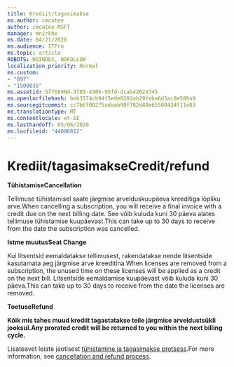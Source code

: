```yaml
---
title: Krediit/tagasimakse
ms.author: cmcatee
author: cmcatee-MSFT
manager: mnirkhe
ms.date: 04/21/2020
ms.audience: ITPro
ms.topic: article
ROBOTS: NOINDEX, NOFOLLOW
localization_priority: Normal
ms.custom:
- "897"
- "1500035"
ms.assetid: 5f76890d-3f85-430b-95fd-dcab42624745
ms.openlocfilehash: beb3574cb94f5ede8282ab29feba6d3ac0e589a9
ms.sourcegitcommit: cc7b6f00275adaab90f702d48e65500434f11e83
ms.translationtype: MT
ms.contentlocale: et-EE
ms.lasthandoff: 05/06/2020
ms.locfileid: "44086812"
---
```

# <a name="creditrefund"></a><span data-ttu-id="1af15-102">Krediit/tagasimakse</span><span class="sxs-lookup"><span data-stu-id="1af15-102">Credit/refund</span></span>

<span data-ttu-id="1af15-103">**Tühistamise**</span><span class="sxs-lookup"><span data-stu-id="1af15-103">**Cancellation**</span></span>
  
<span data-ttu-id="1af15-104">Tellimuse tühistamisel saate järgmise arvelduskuupäeva kreeditiga lõpliku arve.</span><span class="sxs-lookup"><span data-stu-id="1af15-104">When cancelling a subscription, you will receive a final invoice with a credit due on the next billing date.</span></span> <span data-ttu-id="1af15-105">See võib kuluda kuni 30 päeva alates tellimuse tühistamise kuupäevast.</span><span class="sxs-lookup"><span data-stu-id="1af15-105">This can take up to 30 days to receive from the date the subscription was cancelled.</span></span>
  
<span data-ttu-id="1af15-106">**Istme muutus**</span><span class="sxs-lookup"><span data-stu-id="1af15-106">**Seat Change**</span></span>
  
<span data-ttu-id="1af15-107">Kui litsentsid eemaldatakse tellimusest, rakendatakse nende litsentside kasutamata aeg järgmise arve kreeditina.</span><span class="sxs-lookup"><span data-stu-id="1af15-107">When licenses are removed from a subscription, the unused time on these licenses will be applied as a credit on the next bill.</span></span> <span data-ttu-id="1af15-108">Litsentside eemaldamise kuupäevast võib kuluda kuni 30 päeva.</span><span class="sxs-lookup"><span data-stu-id="1af15-108">This can take up to 30 days to receive from the date the licenses are removed.</span></span>

<span data-ttu-id="1af15-109">**Toetuse**</span><span class="sxs-lookup"><span data-stu-id="1af15-109">**Refund**</span></span>

<span data-ttu-id="1af15-110">**Kõik mis tahes muud krediit tagastatakse teile järgmise arveldustsükli jooksul.**</span><span class="sxs-lookup"><span data-stu-id="1af15-110">**Any prorated credit will be returned to you within the next billing cycle.**</span></span>

<span data-ttu-id="1af15-111">Lisateavet leiate jaotisest [tühistamine ja tagasimakse protsess](https://docs.microsoft.com/microsoft-365/commerce/subscriptions/cancel-your-subscription?view=o365-worldwide).</span><span class="sxs-lookup"><span data-stu-id="1af15-111">For more information, see [cancellation and refund process](https://docs.microsoft.com/microsoft-365/commerce/subscriptions/cancel-your-subscription?view=o365-worldwide).</span></span> 
